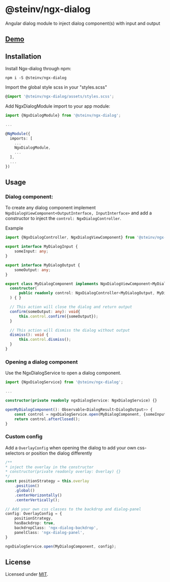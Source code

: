 # @steinv/ngx-dialog

Angular dialog module to inject dialog component(s) with input and output

## [Demo](https://steinv.github.io/ngx-dialog/dist/demo/)

## Installation

Install Ngx-dialog through npm:

`npm i -S @steinv/ngx-dialog`

Import the global style scss in your "styles.scss"

```ts
@import '@steinv/ngx-dialog/assets/styles.scss';
```

Add NgxDialogModule import to your app module:

```ts
import {NgxDialogModule} from '@steinv/ngx-dialog';

...

@NgModule({
  imports: [
    ...
    NgxDialogModule,
    ...
  ],
  ...
})
```

## Usage

### Dialog component:

To create any dialog component implement `NgxDialogViewComponent<OutputInterface, InputInterface>` and add a constructor to inject the `control: NgxDialogController`.

Example
```ts
import {NgxDialogController, NgxDialogViewComponent} from '@steinv/ngx-dialog';

export interface MyDialogInput {
    someInput: any;
}

export interface MyDialogOutput {
    someOutput: any;
}

export class MyDialogComponent implements NgxDialogViewComponent<MyDialogOutput, MyDialogInput> {
  constructor(
      public readonly control: NgxDialogController<MyDialogOutput, MyDialogInput>
  ) { }

  // This action will close the dialog and return output
  confirm(someOutput: any): void{
      this.control.confirm({someOutput});
  }

  // This action will dismiss the dialog without output
  dismiss(): void {
      this.control.dismiss();
  }
}
```

### Opening a dialog component

Use the NgxDialogService to open a dialog component. 

```ts
import {NgxDialogService} from '@steinv/ngx-dialog';

...

constructor(private readonly ngxDialogService: NgxDialogService) {}

openMyDialogComponent(): Observable<DialogResult<DialogOutput>> {
    const control = ngxDialogService.open(MyDialogComponent, {someInput});
    return control.afterClosed();
}
```

### Custom config

Add a `OverlayConfig` when opening the dialog to add your own css-selectors or position the dialog differently
```ts
/**
* inject the overlay in the constructor
* constructor(private readonly overlay: Overlay) {}
*/ 
const positionStrategy = this.overlay
    .position()
    .global()
    .centerHorizontally()
    .centerVertically();

// Add your own css classes to the backdrop and dialog-panel
config: OverlayConfig = {
    positionStrategy,
    hasBackdrop: true,
    backdropClass: 'ngx-dialog-backdrop',
    panelClass: 'ngx-dialog-panel',
}

ngxDialogService.open(MyDialogComponent, config);
```


## License

Licensed under [MIT](https://opensource.org/licenses/MIT).